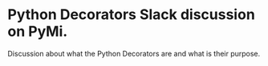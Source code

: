 # Python Decorators Slack discussion on PyMi.
Discussion about what the Python Decorators are and what is their purpose.
